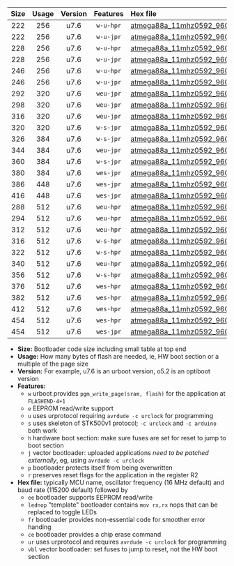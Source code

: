 |Size|Usage|Version|Features|Hex file|
|:-:|:-:|:-:|:-:|:--|
|222|256|u7.6|`w-u-hpr`|[atmega88a_11mhz0592_9600bps_ur.hex](https://raw.githubusercontent.com/stefanrueger/urboot/main/bootloaders/atmega88a/fcpu_11mhz0592/9600_bps/atmega88a_11mhz0592_9600bps_ur.hex)|
|222|256|u7.6|`w-u-jpr`|[atmega88a_11mhz0592_9600bps_ur_vbl.hex](https://raw.githubusercontent.com/stefanrueger/urboot/main/bootloaders/atmega88a/fcpu_11mhz0592/9600_bps/atmega88a_11mhz0592_9600bps_ur_vbl.hex)|
|228|256|u7.6|`w-u-hpr`|[atmega88a_11mhz0592_9600bps_lednop_ur.hex](https://raw.githubusercontent.com/stefanrueger/urboot/main/bootloaders/atmega88a/fcpu_11mhz0592/9600_bps/atmega88a_11mhz0592_9600bps_lednop_ur.hex)|
|228|256|u7.6|`w-u-jpr`|[atmega88a_11mhz0592_9600bps_lednop_ur_vbl.hex](https://raw.githubusercontent.com/stefanrueger/urboot/main/bootloaders/atmega88a/fcpu_11mhz0592/9600_bps/atmega88a_11mhz0592_9600bps_lednop_ur_vbl.hex)|
|246|256|u7.6|`w-u-hpr`|[atmega88a_11mhz0592_9600bps_lednop_fr_ur.hex](https://raw.githubusercontent.com/stefanrueger/urboot/main/bootloaders/atmega88a/fcpu_11mhz0592/9600_bps/atmega88a_11mhz0592_9600bps_lednop_fr_ur.hex)|
|246|256|u7.6|`w-u-jpr`|[atmega88a_11mhz0592_9600bps_lednop_fr_ur_vbl.hex](https://raw.githubusercontent.com/stefanrueger/urboot/main/bootloaders/atmega88a/fcpu_11mhz0592/9600_bps/atmega88a_11mhz0592_9600bps_lednop_fr_ur_vbl.hex)|
|292|320|u7.6|`weu-jpr`|[atmega88a_11mhz0592_9600bps_ee_ur_vbl.hex](https://raw.githubusercontent.com/stefanrueger/urboot/main/bootloaders/atmega88a/fcpu_11mhz0592/9600_bps/atmega88a_11mhz0592_9600bps_ee_ur_vbl.hex)|
|298|320|u7.6|`weu-jpr`|[atmega88a_11mhz0592_9600bps_ee_lednop_ur_vbl.hex](https://raw.githubusercontent.com/stefanrueger/urboot/main/bootloaders/atmega88a/fcpu_11mhz0592/9600_bps/atmega88a_11mhz0592_9600bps_ee_lednop_ur_vbl.hex)|
|316|320|u7.6|`weu-jpr`|[atmega88a_11mhz0592_9600bps_ee_lednop_fr_ur_vbl.hex](https://raw.githubusercontent.com/stefanrueger/urboot/main/bootloaders/atmega88a/fcpu_11mhz0592/9600_bps/atmega88a_11mhz0592_9600bps_ee_lednop_fr_ur_vbl.hex)|
|320|320|u7.6|`w-s-jpr`|[atmega88a_11mhz0592_9600bps_vbl.hex](https://raw.githubusercontent.com/stefanrueger/urboot/main/bootloaders/atmega88a/fcpu_11mhz0592/9600_bps/atmega88a_11mhz0592_9600bps_vbl.hex)|
|326|384|u7.6|`w-s-jpr`|[atmega88a_11mhz0592_9600bps_lednop_vbl.hex](https://raw.githubusercontent.com/stefanrueger/urboot/main/bootloaders/atmega88a/fcpu_11mhz0592/9600_bps/atmega88a_11mhz0592_9600bps_lednop_vbl.hex)|
|344|384|u7.6|`weu-jpr`|[atmega88a_11mhz0592_9600bps_ee_lednop_fr_ce_ur_vbl.hex](https://raw.githubusercontent.com/stefanrueger/urboot/main/bootloaders/atmega88a/fcpu_11mhz0592/9600_bps/atmega88a_11mhz0592_9600bps_ee_lednop_fr_ce_ur_vbl.hex)|
|360|384|u7.6|`w-s-jpr`|[atmega88a_11mhz0592_9600bps_lednop_fr_vbl.hex](https://raw.githubusercontent.com/stefanrueger/urboot/main/bootloaders/atmega88a/fcpu_11mhz0592/9600_bps/atmega88a_11mhz0592_9600bps_lednop_fr_vbl.hex)|
|380|384|u7.6|`wes-jpr`|[atmega88a_11mhz0592_9600bps_ee_vbl.hex](https://raw.githubusercontent.com/stefanrueger/urboot/main/bootloaders/atmega88a/fcpu_11mhz0592/9600_bps/atmega88a_11mhz0592_9600bps_ee_vbl.hex)|
|386|448|u7.6|`wes-jpr`|[atmega88a_11mhz0592_9600bps_ee_lednop_vbl.hex](https://raw.githubusercontent.com/stefanrueger/urboot/main/bootloaders/atmega88a/fcpu_11mhz0592/9600_bps/atmega88a_11mhz0592_9600bps_ee_lednop_vbl.hex)|
|416|448|u7.6|`wes-jpr`|[atmega88a_11mhz0592_9600bps_ee_lednop_fr_vbl.hex](https://raw.githubusercontent.com/stefanrueger/urboot/main/bootloaders/atmega88a/fcpu_11mhz0592/9600_bps/atmega88a_11mhz0592_9600bps_ee_lednop_fr_vbl.hex)|
|288|512|u7.6|`weu-hpr`|[atmega88a_11mhz0592_9600bps_ee_ur.hex](https://raw.githubusercontent.com/stefanrueger/urboot/main/bootloaders/atmega88a/fcpu_11mhz0592/9600_bps/atmega88a_11mhz0592_9600bps_ee_ur.hex)|
|294|512|u7.6|`weu-hpr`|[atmega88a_11mhz0592_9600bps_ee_lednop_ur.hex](https://raw.githubusercontent.com/stefanrueger/urboot/main/bootloaders/atmega88a/fcpu_11mhz0592/9600_bps/atmega88a_11mhz0592_9600bps_ee_lednop_ur.hex)|
|312|512|u7.6|`weu-hpr`|[atmega88a_11mhz0592_9600bps_ee_lednop_fr_ur.hex](https://raw.githubusercontent.com/stefanrueger/urboot/main/bootloaders/atmega88a/fcpu_11mhz0592/9600_bps/atmega88a_11mhz0592_9600bps_ee_lednop_fr_ur.hex)|
|316|512|u7.6|`w-s-hpr`|[atmega88a_11mhz0592_9600bps.hex](https://raw.githubusercontent.com/stefanrueger/urboot/main/bootloaders/atmega88a/fcpu_11mhz0592/9600_bps/atmega88a_11mhz0592_9600bps.hex)|
|322|512|u7.6|`w-s-hpr`|[atmega88a_11mhz0592_9600bps_lednop.hex](https://raw.githubusercontent.com/stefanrueger/urboot/main/bootloaders/atmega88a/fcpu_11mhz0592/9600_bps/atmega88a_11mhz0592_9600bps_lednop.hex)|
|340|512|u7.6|`weu-hpr`|[atmega88a_11mhz0592_9600bps_ee_lednop_fr_ce_ur.hex](https://raw.githubusercontent.com/stefanrueger/urboot/main/bootloaders/atmega88a/fcpu_11mhz0592/9600_bps/atmega88a_11mhz0592_9600bps_ee_lednop_fr_ce_ur.hex)|
|356|512|u7.6|`w-s-hpr`|[atmega88a_11mhz0592_9600bps_lednop_fr.hex](https://raw.githubusercontent.com/stefanrueger/urboot/main/bootloaders/atmega88a/fcpu_11mhz0592/9600_bps/atmega88a_11mhz0592_9600bps_lednop_fr.hex)|
|376|512|u7.6|`wes-hpr`|[atmega88a_11mhz0592_9600bps_ee.hex](https://raw.githubusercontent.com/stefanrueger/urboot/main/bootloaders/atmega88a/fcpu_11mhz0592/9600_bps/atmega88a_11mhz0592_9600bps_ee.hex)|
|382|512|u7.6|`wes-hpr`|[atmega88a_11mhz0592_9600bps_ee_lednop.hex](https://raw.githubusercontent.com/stefanrueger/urboot/main/bootloaders/atmega88a/fcpu_11mhz0592/9600_bps/atmega88a_11mhz0592_9600bps_ee_lednop.hex)|
|412|512|u7.6|`wes-hpr`|[atmega88a_11mhz0592_9600bps_ee_lednop_fr.hex](https://raw.githubusercontent.com/stefanrueger/urboot/main/bootloaders/atmega88a/fcpu_11mhz0592/9600_bps/atmega88a_11mhz0592_9600bps_ee_lednop_fr.hex)|
|454|512|u7.6|`wes-hpr`|[atmega88a_11mhz0592_9600bps_ee_lednop_fr_ce.hex](https://raw.githubusercontent.com/stefanrueger/urboot/main/bootloaders/atmega88a/fcpu_11mhz0592/9600_bps/atmega88a_11mhz0592_9600bps_ee_lednop_fr_ce.hex)|
|454|512|u7.6|`wes-jpr`|[atmega88a_11mhz0592_9600bps_ee_lednop_fr_ce_vbl.hex](https://raw.githubusercontent.com/stefanrueger/urboot/main/bootloaders/atmega88a/fcpu_11mhz0592/9600_bps/atmega88a_11mhz0592_9600bps_ee_lednop_fr_ce_vbl.hex)|

- **Size:** Bootloader code size including small table at top end
- **Usage:** How many bytes of flash are needed, ie, HW boot section or a multiple of the page size
- **Version:** For example, u7.6 is an urboot version, o5.2 is an optiboot version
- **Features:**
  + `w` urboot provides `pgm_write_page(sram, flash)` for the application at `FLASHEND-4+1`
  + `e` EEPROM read/write support
  + `u` uses urprotocol requiring `avrdude -c urclock` for programming
  + `s` uses skeleton of STK500v1 protocol; `-c urclock` and `-c arduino` both work
  + `h` hardware boot section: make sure fuses are set for reset to jump to boot section
  + `j` vector bootloader: uploaded applications *need to be patched externally*, eg, using `avrdude -c urclock`
  + `p` bootloader protects itself from being overwritten
  + `r` preserves reset flags for the application in the register R2
- **Hex file:** typically MCU name, oscillator frequency (16 MHz default) and baud rate (115200 default) followed by
  + `ee` bootloader supports EEPROM read/write
  + `lednop` "template" bootloader contains `mov rx,rx` nops that can be replaced to toggle LEDs
  + `fr` bootloader provides non-essential code for smoother error handing
  + `ce` bootloader provides a chip erase command
  + `ur` uses urprotocol and requires `avrdude -c urclock` for programming
  + `vbl` vector bootloader: set fuses to jump to reset, not the HW boot section
